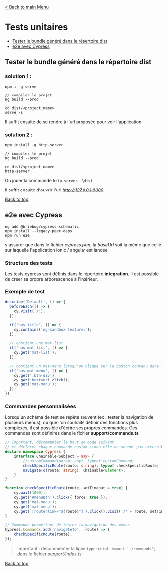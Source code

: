 [< Back to main Menu](https://github.com/gsoulie/angular-resources/blob/master/ng-sheet.md)    

# Tests unitaires

* [Tester le bundle généré dans le répertoire dist](#)         
* [e2e avec Cypress](#e2e-avec-cypress)     

## Tester le bundle généré dans le répertoire dist

### solution 1 : 

````
npm i -g serve

// compiler le projet
ng build --prod

cd dist/<project_name>
serve -s
````

Il suffit ensuite de se rendre à l'url proposée pour voir l'application

### solution 2 :

````
npm install -g http-server

// compiler le projet
ng build --prod

cd dist/<project_name>
http-server
````

Ou jouer la commande ````http-server .\dist````

Il suffit ensuite d'ouvrir l'url *http://127.0.0.1:8080*

[Back to top](#tests-unitaires)

## e2e avec Cypress

````
ng add @briebug/cypress-schematic
npm install --legacy-peer-deps
npm run e2e
````

s'assurer que dans le fichier *cypress.json*, la *baseUrl* soit la même que celle sur laquelle l'application ionic / angular est lancée

### Structure des tests

Les tests cypress sont définis dans le répertoire **integration**. Il est possible de créer sa propre arborescence à l'intérieur.

### Exemple de test

````typescript
describe('Default', () => {
  beforeEach(() => {
    cy.visit('/');
  });

  it('has title', () => {
    cy.contains('ng-sandbox features');
  });

  // contient une mat-list
  it('has mat-list', () => {
    cy.get('mat-list');
  });

  // contient un mat-menu lorsqu'on clique sur le bouton contenu dans la div .btn-div
  it('has mat-menu', () => {
    cy.get('.btn-div')
    cy.get('button').click();
    cy.get('mat-menu');
  });
})
````

### Commandes personnalisées

Lorsqu'un schéma de test se répète souvent (ex : tester la navigation de plusieurs menus), ou que l'on souhaite définir des fonctions plus complexes, il est possible d'écrire ses propres commandes.
Ces commandes sont définires dans le fichier **support/commands.ts**

````typescript
// Important, décommanter le bout de code suivant
// et déclarer chaque commande custom sinon elle ne seront pas accessibles dans les tests
declare namespace Cypress {
    interface Chainable<Subject = any> {
        //customCommand(param: any): typeof customCommand;
        checkSpecificRoute(route: string): typeof checkSpecificRoute;
        navigateTo(route: string): Chainable<Element>;
    }
}

function checkSpecificRoute(route, setTimeout = true) {
    cy.wait(1000);
    cy.get('#menuBtn').click({ force: true });
    cy.get('mat-menu');
    cy.get('mat-menu');
    cy.get(`[routerlink="${route}"]`).click().visit('/' + route, setTimeout ? { timeout: 1000 } : {});
}

// Commande permettant de tester la navigation des menus
Cypress.Commands.add('navigateTo', (route) => {
    checkSpecificRoute(route);
});
````

> Important : décommenter la ligne ````typescript import './commands';```` dans le fichier *support/index.ts*

[Back to top](#tests-unitaires)
